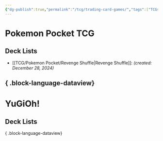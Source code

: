 ```yaml
---
{"dg-publish":true,"permalink":"/tcg/trading-card-games/","tags":["TCGs","PokemonPocket","YuGiOh"],"updated":"2024-12-28T14:23:57.139-05:00"}
---
```


# Pokemon Pocket TCG
## Deck Lists
- [[TCG/Pokemon Pocket/Revenge Shuffle\|Revenge Shuffle]]: _(created: December 28, 2024)_

{ .block-language-dataview}
---

# YuGiOh!

## Deck Lists

{ .block-language-dataview}


